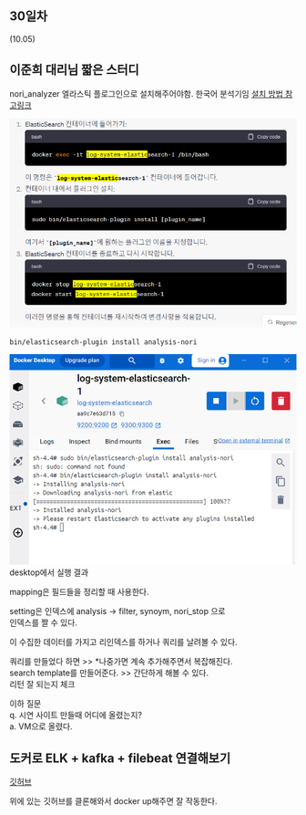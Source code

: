 ## 30일차
(10.05)


## 이준희 대리님 짧은 스터디

nori_analyzer 엘라스틱 플로그인으로 설치해주어야함. 한국어 분석기임 [설치 방법 참고링크](https://blog.yevgnenll.me/elk/install-plugin-to-elastic-search-and-check-install-or-not)

![img_2.png](img_2.png)

    bin/elasticsearch-plugin install analysis-nori

![img_3.png](img_3.png)
desktop에서 실행 결과

mapping은 필드들을 정리할 때 사용한다.

setting은 인덱스에 analysis  -> filter, synoym, nori_stop 으로\
인덱스를 짤 수 있다.

이 수집한 데이터를 가지고 리인덱스를 하거나 쿼리를 날려볼 수 있다.

쿼리를 만들었다 하면 >> *나중가면 계속 추가해주면서 복잡해진다.\
search template를 만들어준다. >> 간단하게 해볼 수 있다.\
리턴 잘 되는지 체크

이하 질문\
q. 시연 사이트 만들때 어디에 올렸는지?\
a. VM으로 올렸다.


## 도커로 ELK + kafka + filebeat 연결해보기

[깃허브](https://github.com/hotehrud/log-system)

위에 있는 깃허브를 클론해와서 docker up해주면 잘 작동한다.

